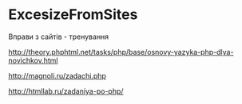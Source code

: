 # ExcesizeFromSites
Вправи з сайтів - тренування

http://theory.phphtml.net/tasks/php/base/osnovy-yazyka-php-dlya-novichkov.html

http://magnoli.ru/zadachi.php

http://htmllab.ru/zadaniya-po-php/

